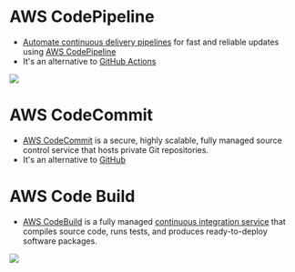 # AWS CodePipeline
- [Automate continuous delivery pipelines](../../1_HLDDesignComponents/0_SystemGlossaries/DevOps/CI&CD.md) for fast and reliable updates using [AWS CodePipeline](https://aws.amazon.com/codepipeline/)
- It's an alternative to [GitHub Actions](https://github.com/features/actions)

![](https://k21academy.com/wp-content/uploads/2021/03/php-project-release-pipeline-1536x758.png)

# AWS CodeCommit
- [AWS CodeCommit](https://aws.amazon.com/codecommit/) is a secure, highly scalable, fully managed source control service that hosts private Git repositories.
- It's an alternative to [GitHub](https://github.com/)

# AWS Code Build
- [AWS CodeBuild](https://aws.amazon.com/codebuild/) is a fully managed [continuous integration service](../../1_HLDDesignComponents/0_SystemGlossaries/DevOps/CI&CD.md) that compiles source code, runs tests, and produces ready-to-deploy software packages.

![](https://docs.aws.amazon.com/images/codebuild/latest/userguide/images/arch.png)
